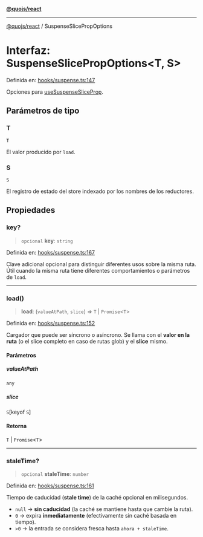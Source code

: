 [**@quojs/react**](../README.md)

***

[@quojs/react](../README.md) / SuspenseSlicePropOptions

# Interfaz: SuspenseSlicePropOptions\<T, S\>

Definida en: [hooks/suspense.ts:147](https://github.com/quojs/quojs/blob/77e60321cd9a639207281caa83e9258935b2bfc1/packages/react/src/hooks/suspense.ts#L147)

Opciones para [useSuspenseSliceProp](../functions/useSuspenseSliceProp.md).

## Parámetros de tipo

### T

`T`

El valor producido por `load`.

### S

`S`

El registro de estado del store indexado por los nombres de los reductores.

## Propiedades

### key?

> `opcional` **key**: `string`

Definida en: [hooks/suspense.ts:167](https://github.com/quojs/quojs/blob/77e60321cd9a639207281caa83e9258935b2bfc1/packages/react/src/hooks/suspense.ts#L167)

Clave adicional opcional para distinguir diferentes usos sobre la misma ruta.
Útil cuando la misma ruta tiene diferentes comportamientos o parámetros de `load`.

***

### load()

> **load**: (`valueAtPath`, `slice`) => `T` \| `Promise`\<`T`\>

Definida en: [hooks/suspense.ts:152](https://github.com/quojs/quojs/blob/77e60321cd9a639207281caa83e9258935b2bfc1/packages/react/src/hooks/suspense.ts#L152)

Cargador que puede ser síncrono o asíncrono.
Se llama con el **valor en la ruta** (o el slice completo en caso de rutas glob) y el **slice** mismo.

#### Parámetros

##### valueAtPath

`any`

##### slice

`S`\[keyof `S`\]

#### Retorna

`T` \| `Promise`\<`T`\>

***

### staleTime?

> `opcional` **staleTime**: `number`

Definida en: [hooks/suspense.ts:161](https://github.com/quojs/quojs/blob/77e60321cd9a639207281caa83e9258935b2bfc1/packages/react/src/hooks/suspense.ts#L161)

Tiempo de caducidad (**stale time**) de la caché opcional en milisegundos.

- `null` → **sin caducidad** (la caché se mantiene hasta que cambie la ruta).
- `0`    → expira **inmediatamente** (efectivamente sin caché basada en tiempo).
- `>0`   → la entrada se considera fresca hasta `ahora + staleTime`.